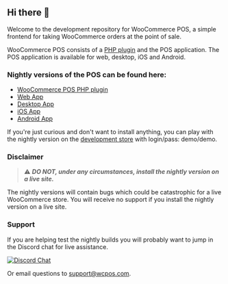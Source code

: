 ## Hi there 👋

Welcome to the development repository for WooCommerce POS, a simple frontend for taking WooCommerce orders at the point of sale. 

WooCommerce POS consists of a [PHP plugin](https://github.com/wcpos/woocommerce-pos) and the POS application. The POS application is available for web, desktop, iOS and Android.

### Nightly versions of the POS can be found here:

- [WooCommerce POS PHP plugin](https://github.com/wcpos/woocommerce-pos/releases)
- [Web App](https://wcpos.expo.app/)
- [Desktop App](https://github.com/wcpos/electron/releases)
- [iOS App](https://testflight.apple.com/join/JGBdVRrW)
- [Android App](https://play.google.com/apps/internaltest/4701620234973853884)

If you're just curious and don't want to install anything, you can play with the nightly version on the [development store](https://wcposdev.wpengine.com/pos) with login/pass: demo/demo.

### Disclaimer

> :warning: ***DO NOT, under any circumstances, install the nightly version on a live site.***

The nightly versions will contain bugs which could be catastrophic for a live WooCommerce store. You will receive no support if you install the nightly version on a live site.

### Support

If you are helping test the nightly builds you will probably want to jump in the Discord chat for live assistance.

[![Discord Chat](https://img.shields.io/badge/dynamic/json?url=https%3A%2F%2Fdiscord.com%2Fapi%2Finvites%2FGCEeEVpEvX%3Fwith_counts%3Dtrue&query=%24.approximate_presence_count&logo=discord&logoColor=white&label=users%20online&color=green)](https://wcpos.com/discord) 

Or email questions to [support@wcpos.com](mailto:support@wcpos.com).
